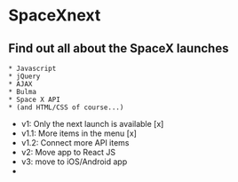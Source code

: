 # SpaceXnext
## Find out all about the SpaceX launches

```
* Javascript
* jQuery
* AJAX
* Bulma
* Space X API
* (and HTML/CSS of course...)
```

- v1: Only the next launch is available [x]
- v1.1: More items in the menu [x]
- v1.2: Connect more API items
- v2: Move app to React JS
- v3: move to iOS/Android app
- 